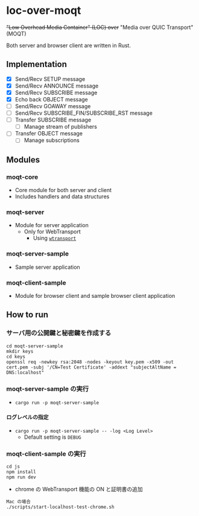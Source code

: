 # loc-over-moqt

~~"Low Overhead Media Container" (LOC) over~~ "Media over QUIC Transport" (MOQT)

Both server and browser client are written in Rust.

## Implementation

- [x] Send/Recv SETUP message
- [x] Send/Recv ANNOUNCE message
- [x] Send/Recv SUBSCRIBE message
- [x] Echo back OBJECT message
- [ ] Send/Recv GOAWAY message
- [ ] Send/Recv SUBSCRIBE_FIN/SUBSCRIBE_RST message
- [ ] Transfer SUBSCRIBE message
  - [ ] Manage stream of publishers
- [ ] Transfer OBJECT message
  - [ ] Manage subscriptions

## Modules

### moqt-core

- Core module for both server and client
- Includes handlers and data structures

### moqt-server

- Module for server application
  - Only for WebTransport
    - Using [`wtransport`](https://github.com/BiagioFesta/wtransport)

### moqt-server-sample

- Sample server application

### moqt-client-sample

- Module for browser client and sample browser client application

## How to run

### サーバ用の公開鍵と秘密鍵を作成する

```shell
cd moqt-server-sample
mkdir keys
cd keys
openssl req -newkey rsa:2048 -nodes -keyout key.pem -x509 -out cert.pem -subj '/CN=Test Certificate' -addext "subjectAltName = DNS:localhost"

```

### moqt-server-sample の実行

- `cargo run -p moqt-server-sample`

#### ログレベルの指定

- `cargo run -p moqt-server-sample -- -log <Log Level>`
  - Default setting is `DEBUG`

### moqt-client-sample の実行

```shell
cd js
npm install
npm run dev
```

- chrome の WebTransport 機能の ON と証明書の追加

```shell
Mac の場合
./scripts/start-localhost-test-chrome.sh
```
